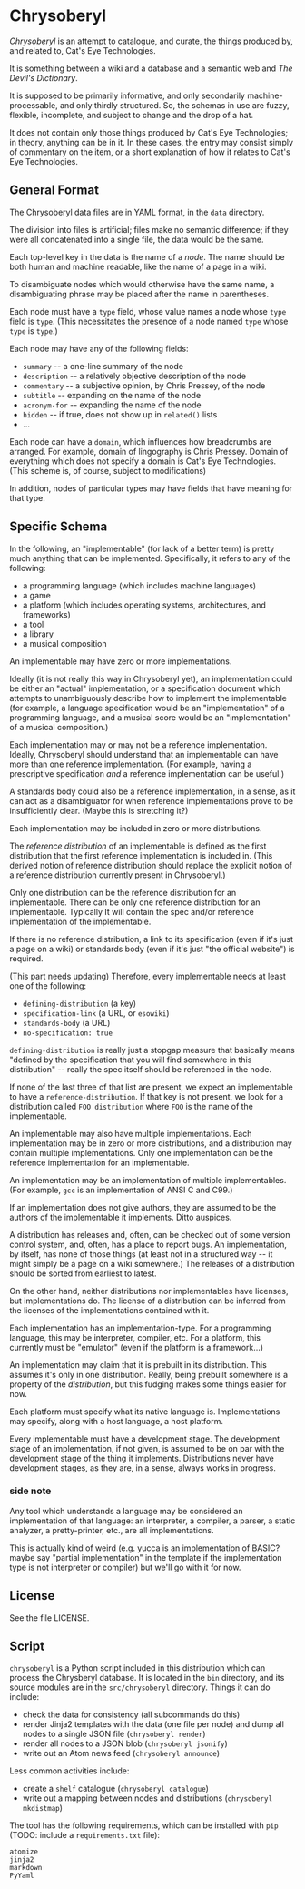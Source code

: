 Chrysoberyl
===========

*Chrysoberyl* is an attempt to catalogue, and curate, the things produced
by, and related to, Cat's Eye Technologies.

It is something between a wiki and a database and a semantic web and
_The Devil's Dictionary_.

It is supposed to be primarily informative, and only secondarily machine-
processable, and only thirdly structured.  So, the schemas in use are
fuzzy, flexible, incomplete, and subject to change and the drop of a hat.

It does not contain only those things produced by Cat's Eye Technologies;
in theory, anything can be in it.  In these cases, the entry may consist
simply of commentary on the item, or a short explanation of how it relates
to Cat's Eye Technologies.

General Format
--------------

The Chrysoberyl data files are in YAML format, in the `data` directory.

The division into files is artificial; files make no semantic difference;
if they were all concatenated into a single file, the data would be the
same.

Each top-level key in the data is the name of a *node*.  The name should
be both human and machine readable, like the name of a page in a wiki.

To disambiguate nodes which would otherwise have the same name, a
disambiguating phrase may be placed after the name in parentheses.

Each node must have a `type` field, whose value names a node whose `type`
field is `type`.  (This necessitates the presence of a node named `type`
whose `type` is `type`.)

Each node may have any of the following fields:

*   `summary` -- a one-line summary of the node
*   `description` -- a relatively objective description of the node
*   `commentary` -- a subjective opinion, by Chris Pressey, of the node
*   `subtitle` -- expanding on the name of the node
*   `acronym-for` -- expanding the name of the node
*   `hidden` -- if true, does not show up in `related()` lists
*   ...

Each node can have a `domain`, which influences how breadcrumbs are
arranged.  For example, domain of lingography is Chris Pressey.  Domain
of everything which does not specify a domain is Cat's Eye Technologies.
(This scheme is, of course, subject to modifications)

In addition, nodes of particular types may have fields that have meaning
for that type.

Specific Schema
---------------

In the following, an "implementable" (for lack of a better term) is pretty
much anything that can be implemented.  Specifically, it refers to any of
the following:

*   a programming language (which includes machine languages)
*   a game
*   a platform (which includes operating systems, architectures, and
    frameworks)
*   a tool
*   a library
*   a musical composition

An implementable may have zero or more implementations.

Ideally (it is not really this way in Chrysoberyl yet), an implementation
could be either an "actual" implementation, or a specification document
which attempts to unambiguously describe how to implement the implementable
(for example, a language specification would be an "implementation" of a
programming language, and a musical score would be an "implementation" of a
musical composition.)

Each implementation may or may not be a reference implementation.  Ideally,
Chrysoberyl should understand that an implementable can have more than one
reference implementation.  (For example, having a prescriptive specification
*and* a reference implementation can be useful.)

A standards body could also be a reference implementation, in a sense, as
it can act as a disambiguator for when reference implementations prove to
be insufficiently clear.  (Maybe this is stretching it?)

Each implementation may be included in zero or more distributions.

The _reference distribution_ of an implementable is defined as the first
distribution that the first reference implementation is included in.  (This
derived notion of reference distribution should replace the explicit notion
of a reference distribution currently present in Chrysoberyl.)

Only one distribution can be the reference distribution for an implementable.
There can be only one reference distribution for an implementable.  Typically
It will contain the spec and/or reference implementation of the implementable.

If there is no reference distribution, a link to its specification (even if
it's just a page on a wiki) or standards body (even if it's just "the official
website") is required.

(This part needs updating)  Therefore, every implementable needs at least one
of the following:

*   `defining-distribution` (a key)
*   `specification-link` (a URL, or `esowiki`)
*   `standards-body` (a URL)
*   `no-specification: true`

`defining-distribution` is really just a stopgap measure that basically means
"defined by the specification that you will find somewhere in this
distribution" -- really the spec itself should be referenced in the node.

If none of the last three of that list are present, we expect an
implementable to have a `reference-distribution`.  If that key is not present,
we look for a distribution called `FOO distribution` where `FOO` is the name
of the implementable.

An implementable may also have multiple implementations.  Each implementation
may be in zero or more distributions, and a distribution may contain multiple
implementations.  Only one implementation can be the reference implementation
for an implementable.

An implementation may be an implementation of multiple implementables.
(For example, `gcc` is an implementation of ANSI C and C99.)

If an implementation does not give authors, they are assumed to be the
authors of the implementable it implements.  Ditto auspices.

A distribution has releases and, often, can be checked out of some version
control system, and, often, has a place to report bugs.  An implementation,
by itself, has none of those things (at least not in a structured way -- it
might simply be a page on a wiki somewhere.)  The releases of a distribution
should be sorted from earliest to latest.

On the other hand, neither distributions nor implementables have licenses,
but implementations do.  The license of a distribution can be inferred from
the licenses of the implementations contained with it.

Each implementation has an implementation-type.  For a programming language,
this may be interpreter, compiler, etc.  For a platform, this currently must
be "emulator" (even if the platform is a framework...)

An implementation may claim that it is prebuilt in its distribution.  This
assumes it's only in one distribution.  Really, being prebuilt somewhere is
a property of the *distribution*, but this fudging makes some things easier
for now.

Each platform must specify what its native language is.  Implementations
may specify, along with a host language, a host platform.

Every implementable must have a development stage.  The development
stage of an implementation, if not given, is assumed to be on par with the
development stage of the thing it implements.  Distributions never have
development stages, as they are, in a sense, always works in progress.

### side note ###

Any tool which understands a language may be considered an implementation
of that language: an interpreter, a compiler, a parser, a static analyzer, a
pretty-printer, etc., are all implementations.

This is actually kind of weird (e.g. yucca is an implementation of BASIC?
maybe say "partial implementation" in the template if the implementation
type is not interpreter or compiler) but we'll go with it for now.

License
-------

See the file LICENSE.

Script
------

`chrysoberyl` is a Python script included in this distribution which
can process the Chrysberyl database.  It is located in the `bin` directory,
and its source modules are in the `src/chrysoberyl` directory.  Things it
can do include:

*   check the data for consistency (all subcommands do this)
*   render Jinja2 templates with the data (one file per node) and
    dump all nodes to a single JSON file (`chrysoberyl render`)
*   render all nodes to a JSON blob (`chrysoberyl jsonify`)
*   write out an Atom news feed (`chrysoberyl announce`)

Less common activities include:

*   create a `shelf` catalogue (`chrysoberyl catalogue`)
*   write out a mapping between nodes and distributions (`chrysoberyl mkdistmap`)

The tool has the following requirements, which can be installed with
`pip` (TODO: include a `requirements.txt` file):

    atomize
    jinja2
    markdown
    PyYaml

